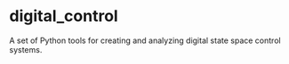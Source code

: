 # digital_control
A set of Python tools for creating and analyzing digital state space control systems.
